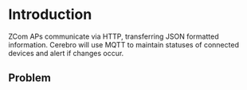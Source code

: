 # Introduction
ZCom APs communicate via HTTP, transferring JSON formatted information. Cerebro will use MQTT to maintain statuses of connected devices and alert if changes occur.

## Problem
